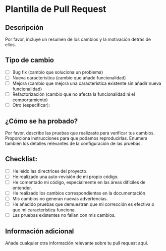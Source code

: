 # Plantilla de Pull Request

## Descripción

Por favor, incluye un resumen de los cambios y la motivación detrás de ellos.

## Tipo de cambio

- [ ] Bug fix (cambio que soluciona un problema)
- [ ] Nueva característica (cambio que añade funcionalidad)
- [ ] Mejora (cambio que mejora una característica existente sin añadir nueva funcionalidad)
- [ ] Refactorización (cambio que no afecta la funcionalidad ni el comportamiento)
- [ ] Otro (especificar):

## ¿Cómo se ha probado?

Por favor, describe las pruebas que realizaste para verificar tus cambios. Proporciona instrucciones para que podamos reproducirlas. Enumera también los detalles relevantes de la configuración de las pruebas.

## Checklist:

- [ ] He leído las directrices del proyecto.
- [ ] He realizado una auto-revisión de mi propio código.
- [ ] He comentado mi código, especialmente en las áreas difíciles de entender.
- [ ] He realizado los cambios correspondientes en la documentación.
- [ ] Mis cambios no generan nuevas advertencias.
- [ ] He añadido pruebas que demuestran que mi corrección es efectiva o que mi característica funciona.
- [ ] Las pruebas existentes no fallan con mis cambios.

## Información adicional

Añade cualquier otra información relevante sobre tu pull request aquí.